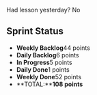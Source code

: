 Had lesson yesterday? No

## Sprint Status
-   **Weekly Backlog**44 points
-   **Daily Backlog**6 points
-   **In Progress**5 points
-   **Daily Done**1 points
-   **Weekly Done**52 points
-   **TOTAL:****108 points**